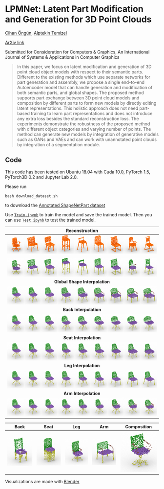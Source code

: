 # LPMNet: Latent Part Modification and Generation for 3D Point Clouds
[Cihan Öngün](https://cihanongun.github.io/),
[Alptekin Temizel](https://blog.metu.edu.tr/atemizel/)

[ArXiv link](https://arxiv.org/abs/2008.03560)

Submitted for Consideration for Computers & Graphics, An International Journal of Systems & Applications in Computer Graphics
> In this paper, we focus on latent modification and generation of 3D point cloud object models with respect to their semantic parts. Different to the existing methods which use separate networks for part generation and assembly, we propose a single end-to-end Autoencoder model that can handle generation and modification of both semantic parts, and global shapes. The proposed method supports part exchange between 3D point cloud models and composition by different parts to form new models by directly editing latent representations. This holistic approach does not need part-based training to learn part representations and does not introduce any extra loss besides the standard reconstruction loss. The experiments demonstrate the robustness of the proposed method with different object categories and varying number of points. The method can generate new models by integration of generative models such as GANs and VAEs and can work with unannotated point clouds by integration of a segmentation module.

## Code
This code has been tested on Ubuntu 18.04 with Cuda 10.0, PyTorch 1.5, PyTorch3D 0.2 and Jupyter Lab 2.0.

Please run
    
    bash download_dataset.sh

to download the [Annotated ShapeNetPart dataset](http://web.stanford.edu/~ericyi/project_page/part_annotation/index.html)

Use [`Train.ipynb`](Train.ipynb) to train the model and save the trained model. Then you can use [`Test.ipynb`](Test.ipynb) to test the trained model.


| **Reconstruction** |
|     :---:      |
|<img src = 'images/chair_test.png'>| 
||
|<img src = 'images/chair_rec.png'>| 
| **Global Shape Interpolation** |
|<img src = 'images/chair_global_int.png'>| 
| **Back Interpolation** |
|<img src = 'images/chair_int_0.png'>| 
| **Seat Interpolation** |
|<img src = 'images/chair_int_1.png'>| 
| **Leg Interpolation** |
|<img src = 'images/chair_int_2.png'>| 
| **Arm Interpolation** |
|<img src = 'images/chair_int_3.png'>| 


| Back | Seat | Leg | Arm | Composition |
| ------------- | ------------- | ------------- | ------------- | ------------- |
| <img src = 'images/chair_comp_0.png'>  | <img src = 'images/chair_comp_1.png'>  | <img src = 'images/chair_comp_2.png'>  | <img src = 'images/chair_comp_3.png'>  | <img src = 'images/chair_comp_4.png'>  |

Visualizations are made with [Blender](https://www.blender.org/)
